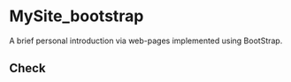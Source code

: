 # MySite_bootstrap

A brief personal introduction via
web-pages implemented using BootStrap.

## Check

